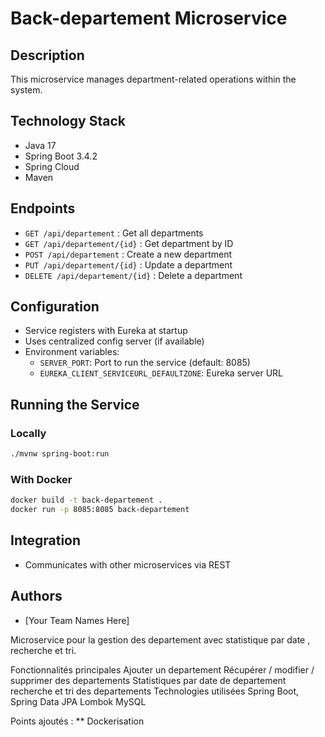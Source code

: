 # Back-departement Microservice

## Description
This microservice manages department-related operations within the system.

## Technology Stack
- Java 17
- Spring Boot 3.4.2
- Spring Cloud
- Maven

## Endpoints
- `GET /api/departement` : Get all departments
- `GET /api/departement/{id}` : Get department by ID
- `POST /api/departement` : Create a new department
- `PUT /api/departement/{id}` : Update a department
- `DELETE /api/departement/{id}` : Delete a department

## Configuration
- Service registers with Eureka at startup
- Uses centralized config server (if available)
- Environment variables:
  - `SERVER_PORT`: Port to run the service (default: 8085)
  - `EUREKA_CLIENT_SERVICEURL_DEFAULTZONE`: Eureka server URL

## Running the Service
### Locally
```bash
./mvnw spring-boot:run
```

### With Docker
```bash
docker build -t back-departement .
docker run -p 8085:8085 back-departement
```

## Integration
- Communicates with other microservices via REST


## Authors
- [Your Team Names Here]

Microservice pour la gestion des departement  avec statistique par date , recherche et tri.

Fonctionnalités principales
Ajouter un departement 
Récupérer / modifier / supprimer des departements
Statistiques par date de departement
recherche et tri des departements
Technologies utilisées
Spring Boot, Spring Data JPA
Lombok
MySQL

Points ajoutés :
** Dockerisation
